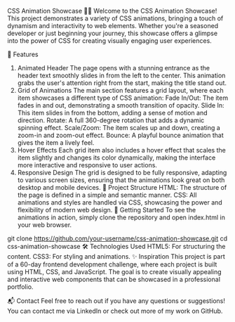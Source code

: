 CSS Animation Showcase 🎨✨
Welcome to the CSS Animation Showcase! This project demonstrates a variety of CSS animations, bringing a touch of dynamism and interactivity to web elements. Whether you're a seasoned developer or just beginning your journey, this showcase offers a glimpse into the power of CSS for creating visually engaging user experiences.

🌟 Features
1. Animated Header
The page opens with a stunning entrance as the header text smoothly slides in from the left to the center. This animation grabs the user's attention right from the start, making the title stand out.
2. Grid of Animations
The main section features a grid layout, where each item showcases a different type of CSS animation:
Fade In/Out: The item fades in and out, demonstrating a smooth transition of opacity.
Slide In: This item slides in from the bottom, adding a sense of motion and direction.
Rotate: A full 360-degree rotation that adds a dynamic spinning effect.
Scale/Zoom: The item scales up and down, creating a zoom-in and zoom-out effect.
Bounce: A playful bounce animation that gives the item a lively feel.
3. Hover Effects
Each grid item also includes a hover effect that scales the item slightly and changes its color dynamically, making the interface more interactive and responsive to user actions.
4. Responsive Design
The grid is designed to be fully responsive, adapting to various screen sizes, ensuring that the animations look great on both desktop and mobile devices.
📂 Project Structure
HTML: The structure of the page is defined in a simple and semantic manner.
CSS: All animations and styles are handled via CSS, showcasing the power and flexibility of modern web design.
🚀 Getting Started
To see the animations in action, simply clone the repository and open index.html in your web browser.

git clone https://github.com/your-username/css-animation-showcase.git
cd css-animation-showcase
🛠 Technologies Used
HTML5: For structuring the content.
CSS3: For styling and animations.
✨ Inspiration
This project is part of a 60-day frontend development challenge, where each project is built using HTML, CSS, and JavaScript. The goal is to create visually appealing and interactive web components that can be showcased in a professional portfolio.

📬 Contact
Feel free to reach out if you have any questions or suggestions! You can contact me via LinkedIn or check out more of my work on GitHub.
